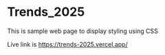 # Trends_2025
This is sample web page to display styling using CSS

Live link is https://trends-2025.vercel.app/